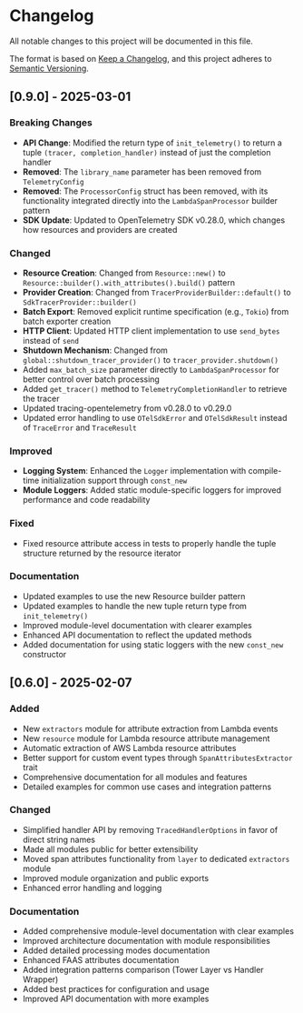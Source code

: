 # Changelog

All notable changes to this project will be documented in this file.

The format is based on [Keep a Changelog](https://keepachangelog.com/en/1.0.0/),
and this project adheres to [Semantic Versioning](https://semver.org/spec/v2.0.0.html).


## [0.9.0] - 2025-03-01
### Breaking Changes
- **API Change**: Modified the return type of `init_telemetry()` to return a tuple `(tracer, completion_handler)` instead of just the completion handler
- **Removed**: The `library_name` parameter has been removed from `TelemetryConfig`
- **Removed**: The `ProcessorConfig` struct has been removed, with its functionality integrated directly into the `LambdaSpanProcessor` builder pattern
- **SDK Update**: Updated to OpenTelemetry SDK v0.28.0, which changes how resources and providers are created

### Changed
- **Resource Creation**: Changed from `Resource::new()` to `Resource::builder().with_attributes().build()` pattern
- **Provider Creation**: Changed from `TracerProviderBuilder::default()` to `SdkTracerProvider::builder()`
- **Batch Export**: Removed explicit runtime specification (e.g., `Tokio`) from batch exporter creation
- **HTTP Client**: Updated HTTP client implementation to use `send_bytes` instead of `send`
- **Shutdown Mechanism**: Changed from `global::shutdown_tracer_provider()` to `tracer_provider.shutdown()`
- Added `max_batch_size` parameter directly to `LambdaSpanProcessor` for better control over batch processing
- Added `get_tracer()` method to `TelemetryCompletionHandler` to retrieve the tracer
- Updated tracing-opentelemetry from v0.28.0 to v0.29.0
- Updated error handling to use `OTelSdkError` and `OTelSdkResult` instead of `TraceError` and `TraceResult`

### Improved
- **Logging System**: Enhanced the `Logger` implementation with compile-time initialization support through `const_new`
- **Module Loggers**: Added static module-specific loggers for improved performance and code readability

### Fixed
- Fixed resource attribute access in tests to properly handle the tuple structure returned by the resource iterator

### Documentation
- Updated examples to use the new Resource builder pattern
- Updated examples to handle the new tuple return type from `init_telemetry()`
- Improved module-level documentation with clearer examples
- Enhanced API documentation to reflect the updated methods
- Added documentation for using static loggers with the new `const_new` constructor

## [0.6.0] - 2025-02-07
### Added
- New `extractors` module for attribute extraction from Lambda events
- New `resource` module for Lambda resource attribute management
- Automatic extraction of AWS Lambda resource attributes
- Better support for custom event types through `SpanAttributesExtractor` trait
- Comprehensive documentation for all modules and features
- Detailed examples for common use cases and integration patterns

### Changed
- Simplified handler API by removing `TracedHandlerOptions` in favor of direct string names
- Made all modules public for better extensibility
- Moved span attributes functionality from `layer` to dedicated `extractors` module
- Improved module organization and public exports
- Enhanced error handling and logging

### Documentation
- Added comprehensive module-level documentation with clear examples
- Improved architecture documentation with module responsibilities
- Added detailed processing modes documentation
- Enhanced FAAS attributes documentation
- Added integration patterns comparison (Tower Layer vs Handler Wrapper)
- Added best practices for configuration and usage
- Improved API documentation with more examples


